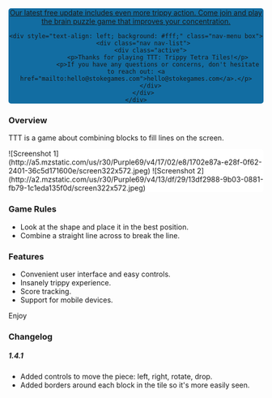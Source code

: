 <div style="text-align: center;background: #126DA2;border-radius: 5px;">
    <a class="button blue inset" href="https://itunes.apple.com/us/app/ttt-trippy-tetra-tiles/id1092898610?mt=8">Our latest free update includes even more trippy action. Come join and play the brain puzzle game that improves your concentration.</a>

    <div style="text-align: left; background: #fff;" class="nav-menu box">
        <div class="nav nav-list">
            <div class="active">
                <p>Thanks for playing TTT: Trippy Tetra Tiles!</p>
                <p>If you have any questions or concerns, don't hesitate to reach out: <a href="mailto:hello@stokegames.com">hello@stokegames.com</a>.</p>
            </div>
        </div>
    </div>
</div>

### Overview

TTT is a game about combining blocks to fill lines on the screen.

<div style="background:#fff;border-radius:5px">
![Screenshot 1](http://a5.mzstatic.com/us/r30/Purple69/v4/17/02/e8/1702e87a-e28f-0f62-2401-36c5d171600e/screen322x572.jpeg)
 ![Screenshot 2](http://a2.mzstatic.com/us/r30/Purple69/v4/13/df/29/13df2988-9b03-0881-fb79-1c1eda135f0d/screen322x572.jpeg)
</div>

### Game Rules

- Look at the shape and place it in the best position.
- Combine a straight line across to break the line.

### Features

- Convenient user interface and easy controls.
- Insanely trippy experience.
- Score tracking.
- Support for mobile devices.

Enjoy

### Changelog

##### 1.4.1

- Added controls to move the piece: left, right, rotate, drop.
- Added borders around each block in the tile so it's more easily seen.
